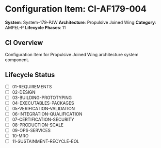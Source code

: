 # Configuration Item: CI-AF179-004

**System**: System-179-PJW
**Architecture**: Propulsive Joined Wing
**Category**: AMPEL-P
**Lifecycle Phases**: 11

## CI Overview
Configuration Item for Propulsive Joined Wing architecture system component.

## Lifecycle Status
- [ ] 01-REQUIREMENTS
- [ ] 02-DESIGN
- [ ] 03-BUILDING-PROTOTYPING
- [ ] 04-EXECUTABLES-PACKAGES
- [ ] 05-VERIFICATION-VALIDATION
- [ ] 06-INTEGRATION-QUALIFICATION
- [ ] 07-CERTIFICATION-SECURITY
- [ ] 08-PRODUCTION-SCALE
- [ ] 09-OPS-SERVICES
- [ ] 10-MRO
- [ ] 11-SUSTAINMENT-RECYCLE-EOL
